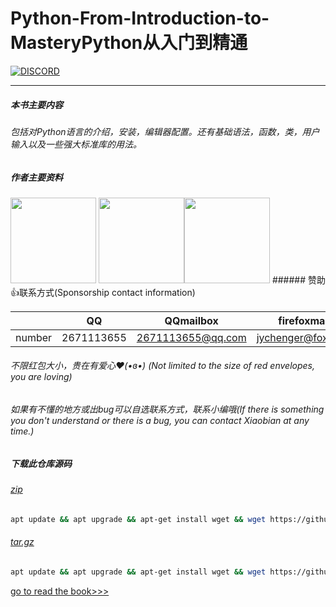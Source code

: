 # Python-From-Introduction-to-MasteryPython从入门到精通
[![DISCORD](https://img.shields.io/badge/Chat-On%20Discord-738BD7.svg?style=for-the-badge)](https://github.com/jychenger/jychenger/discussions)
 ***
##### 本书主要内容
###### 包括对Python语言的介绍，安装，编辑器配置。还有基础语法，函数，类，用户输入以及一些强大标准库的用法。
##### 作者主要资料
<img align="" height="137px" src="https://github-readme-stats.vercel.app/api?username=jychenger">
<img align="" height="137px" src="https://github-readme-stats.vercel.app/api?username=jychenger&hide_title=true&hide_border=true&show_icons=true&include_all_commits=true&line_height=21&bg_color=0,EC6C6C,FFD479,FFFC79,73FA79&theme=graywhite&locale=cn" /><img align="" height="137px" src="https://github-readme-stats.vercel.app/api/top-langs/?username=jychenger&hide_title=true&hide_border=true&layout=compact&bg_color=0,73FA79,73FDFF,D783FF&theme=graywhite&locale=cn" />
###### 赞助👍联系方式(Sponsorship contact information)  

|        |    QQ    |    QQmailbox    |    firefoxmailbox   |   163mailbox   |
| ---- | ---- | ---- | ---- | ---- |
| number |2671113655|2671113655@qq.com|jychenger@foxmail.com|x1112737@163.com|

###### 不限红包大小，贵在有爱心❤️(•ɞ•) (Not limited to the size of red envelopes, you are loving)
  
###### 如果有不懂的地方或出bug可以自选联系方式，联系小编哦(If there is something you don't understand or there is a bug, you can contact Xiaobian at any time.)

##### 下载此仓库源码
###### [zip](https://github.com/jychenger/Python-From-Introduction-to-Mastery/zipball/main)
```sh
apt update && apt upgrade && apt-get install wget && wget https://github.com/jychenger/Python-From-Introduction-to-Mastery/zipball/main
```
###### [tar.gz](https://github.com/jychenger/Python-From-Introduction-to-Mastery/tarball/main)
```sh
apt update && apt upgrade && apt-get install wget && wget https://github.com/jychenger/Python-From-Introduction-to-Mastery/tarball/main
```

[go to read the book>>>](https://github.com/jychenger/Python-From-Introduction-to-Mastery/blob/main/home.md)

